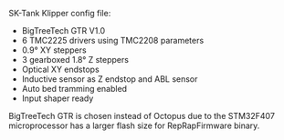 SK-Tank Klipper config file:
- BigTreeTech GTR V1.0
- 6 TMC2225 drivers using TMC2208 parameters
- 0.9° XY steppers
- 3 gearboxed 1.8° Z steppers
- Optical XY endstops
- Inductive sensor as Z endstop and ABL sensor
- Auto bed tramming enabled
- Input shaper ready

BigTreeTech GTR is chosen instead of Octopus due to the STM32F407 microprocessor has a larger flash size for RepRapFirmware binary.
